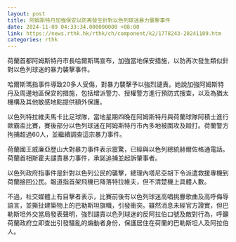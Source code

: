 ```yaml
---
layout: post
title: 阿姆斯特丹加強保安以防再發生針對以色列球迷暴力襲擊事件
date: 2024-11-09 04:33:34.000000000 +08:00
link: https://news.rthk.hk/rthk/ch/component/k2/1778243-20241109.htm
categories: rthk
---
```


荷蘭首都阿姆斯特丹市長哈爾斯瑪宣布，加強當地保安措施，以防再次發生類似針對以色列球迷的暴力襲擊事件。

哈爾斯瑪指事件導致20多人受傷，對暴力襲擊予以強烈譴責。她說加強阿姆斯特丹及周邊地區保安的措施，包括增派警力、授權警方進行預防式搜查，以及為猶太機構及其他敏感地點提供額外保護。

以色列特拉維夫馬卡比足球隊，當地星期四晚在阿姆斯特丹與荷蘭球隊阿積士進行歐霸盃比賽，賽後部分以色列球迷在阿姆斯特丹市內多地被圍攻及毆打。荷蘭警方拘捕超過60人，並繼續調查這宗暴力事件。

荷蘭國王威廉亞歷山大對暴力事件表示震驚，已經與以色列總統赫爾佐格通電話。荷蘭首相斯霍夫譴責暴力事件，承諾追捕並起訴肇事者。

以色列政府指事件是針對以色列公民的襲擊，總理內塔尼亞胡下令派遣救援專機到荷蘭接回公民。報道指首架飛機已降落特拉維夫，但不清楚機上具體人數。

不過，社交媒體上有目擊者表示，比賽前後有以色列球迷高唱挑釁歌曲及高呼侮辱語言，並撕扯建築物上的巴勒斯坦旗幟，引發衝突。雖然消息未經官方證實，但巴勒斯坦外交當局發表聲明，強烈譴責以色列球迷的反阿拉伯口號及敵對行為，呼籲荷蘭政府立即查出引發騷亂的煽動者身份，保護居住在荷蘭的巴勒斯坦人及阿拉伯人。
